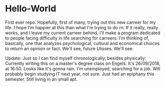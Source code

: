 # Hello-World
First ever repo. Hopefully, first of many, trying out this new carreer for my life. I hope I'm happier at this than what I'm trying to do rn. If it really, really works, and I leave my current carreer behind, I'll make a program dedicated to people facing difficulty in life searching for carreers.
I'm thinking of, basically, one that analyzes psychological, cultural and economical choices to return an opinion or fact.
We'll see, future Ulisses. We'll see.

Update: Just so I can find myself chronologically, besides physically:
Currently writing this on a master's degree class on Engels. It's 26/09/2018, at 16:50. Looks like it's gonna rain. I'm unemployed, searching for a job. Will probably begin studying IT next year, not sure. Just had an epiphany this semester. Still living in an small apt.
